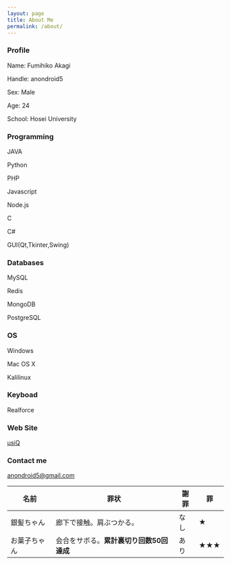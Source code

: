 ```yaml
---
layout: page
title: About Me
permalink: /about/
---
```


### Profile

Name: Fumihiko Akagi

Handle: anondroid5

Sex: Male

Age: 24

School: Hosei University

### Programming

JAVA

Python

PHP

Javascript

Node.js

C

C#

GUI(Qt,Tkinter,Swing)

### Databases

MySQL

Redis

MongoDB

PostgreSQL

### OS

Windows

Mac OS X

Kalilinux

### Keyboad

Realforce

### Web Site

[μsiQ](http://muziqlabe.appspot.com)

### Contact me

[anondroid5@gmail.com](mailto:anondroid5@gmail.com)

|名前        |罪状                                    |謝罪|罪    |
|------------|----------------------------------------|----|------|
|銀髪ちゃん  |廊下で接触。肩ぶつかる。                |なし|★    |
|お菓子ちゃん|会合をサボる。**累計裏切り回数50回達成**|あり|★★★|
